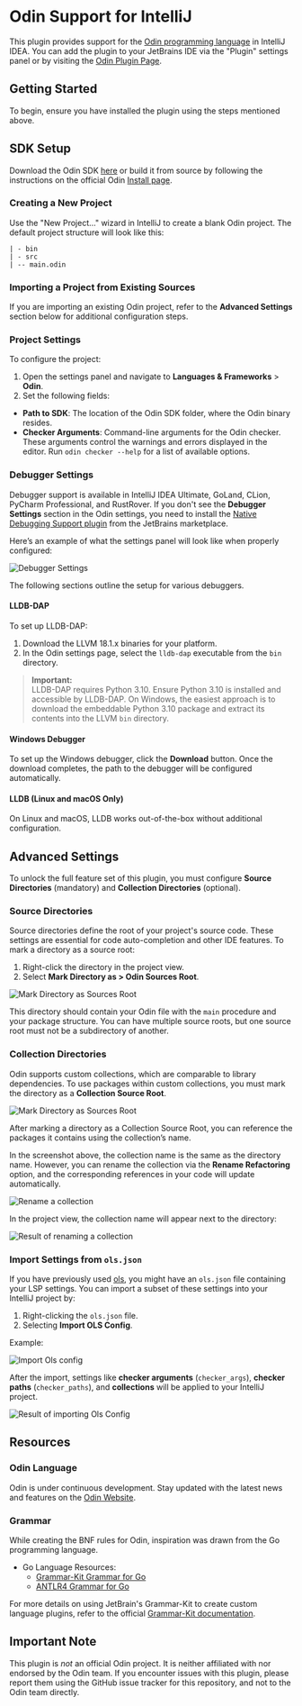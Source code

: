 # Odin Support for IntelliJ

This plugin provides support for the [Odin programming language](https://www.odin-lang.org) in IntelliJ IDEA. You can add the plugin to your JetBrains IDE via the "Plugin" settings panel or by visiting the [Odin Plugin Page](https://plugins.jetbrains.com/plugin/22933-odin-lang-support).

## Getting Started

To begin, ensure you have installed the plugin using the steps mentioned above.

## SDK Setup

Download the Odin SDK [here](https://github.com/odin-lang/Odin/releases) or build it from source by following the instructions on the official Odin [Install page](https://odin-lang.org/docs/install/).

### Creating a New Project

Use the "New Project..." wizard in IntelliJ to create a blank Odin project. The default project structure will look like this:

```
| - bin
| - src
| -- main.odin
```

### Importing a Project from Existing Sources

If you are importing an existing Odin project, refer to the **Advanced Settings** section below for additional configuration steps.

### Project Settings

To configure the project:

1. Open the settings panel and navigate to **Languages & Frameworks** > **Odin**.
2. Set the following fields:
  - **Path to SDK**: The location of the Odin SDK folder, where the Odin binary resides.
  - **Checker Arguments**: Command-line arguments for the Odin checker. These arguments control the warnings and errors displayed in the editor. Run `odin checker --help` for a list of available options.

### Debugger Settings

Debugger support is available in IntelliJ IDEA Ultimate, GoLand, CLion, PyCharm Professional, and RustRover. If you don't see the **Debugger Settings** section in the Odin settings, you need to install the [Native Debugging Support plugin](https://plugins.jetbrains.com/plugin/12775-native-debugging-support) from the JetBrains marketplace.

Here’s an example of what the settings panel will look like when properly configured:

![Debugger Settings](debugger-settings.png)

The following sections outline the setup for various debuggers.

#### LLDB-DAP

To set up LLDB-DAP:

1. Download the LLVM 18.1.x binaries for your platform.
2. In the Odin settings page, select the `lldb-dap` executable from the `bin` directory.

> **Important:**  
> LLDB-DAP requires Python 3.10. Ensure Python 3.10 is installed and accessible by LLDB-DAP. On Windows, the easiest approach is to download the embeddable Python 3.10 package and extract its contents into the LLVM `bin` directory.

#### Windows Debugger

To set up the Windows debugger, click the **Download** button. Once the download completes, the path to the debugger will be configured automatically.

#### LLDB (Linux and macOS Only)

On Linux and macOS, LLDB works out-of-the-box without additional configuration.

## Advanced Settings

To unlock the full feature set of this plugin, you must configure **Source Directories** (mandatory) and **Collection Directories** (optional).

### Source Directories

Source directories define the root of your project's source code. These settings are essential for code auto-completion and other IDE features. To mark a directory as a source root:

1. Right-click the directory in the project view.
2. Select **Mark Directory as > Odin Sources Root**.

![Mark Directory as Sources Root](img/mark_as_source_root.png)

This directory should contain your Odin file with the `main` procedure and your package structure. You can have multiple source roots, but one source root must not be a subdirectory of another.

### Collection Directories

Odin supports custom collections, which are comparable to library dependencies. To use packages within custom collections, you must mark the directory as a **Collection Source Root**.

![Mark Directory as Sources Root](img/collection_source_root.png)

After marking a directory as a Collection Source Root, you can reference the packages it contains using the collection’s name.

In the screenshot above, the collection name is the same as the directory name. However, you can rename the collection via the **Rename Refactoring** option, and the corresponding references in your code will update automatically.

![Rename a collection](img/rename_collection.png)

In the project view, the collection name will appear next to the directory:

![Result of renaming a collection](img/rename_result_collection.png)

### Import Settings from `ols.json`

If you have previously used [ols](https://github.com/DanielGavin/ols), you might have an `ols.json` file containing your LSP settings. You can import a subset of these settings into your IntelliJ project by:

1. Right-clicking the `ols.json` file.
2. Selecting **Import OLS Config**.

Example:

![Import Ols config](img/import_ols_config.png)

After the import, settings like **checker arguments** (`checker_args`), **checker paths** (`checker_paths`), and **collections** will be applied to your IntelliJ project.

![Result of importing Ols Config](img/import_ols_result.png)

## Resources

### Odin Language

Odin is under continuous development. Stay updated with the latest news and features on the [Odin Website](https://www.odin-lang.org).

### Grammar

While creating the BNF rules for Odin, inspiration was drawn from the Go programming language.

- Go Language Resources:
  - [Grammar-Kit Grammar for Go](https://github.com/go-lang-plugin-org/go-lang-idea-plugin/blob/master/grammars/go.bnf)
  - [ANTLR4 Grammar for Go](https://github.com/antlr/grammars-v4/blob/master/golang/)

For more details on using JetBrain's Grammar-Kit to create custom language plugins, refer to the official [Grammar-Kit documentation](https://github.com/JetBrains/Grammar-Kit/blob/master/HOWTO.md).

## Important Note

This plugin is _not_ an official Odin project. It is neither affiliated with nor endorsed by the Odin team. If you encounter issues with this plugin, please report them using the GitHub issue tracker for this repository, and not to the Odin team directly.
